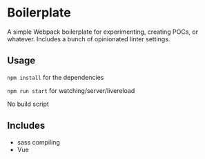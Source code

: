 # Boilerplate

A simple Webpack boilerplate for experimenting, creating POCs, or whatever.
Includes a bunch of opinionated linter settings.

## Usage
`npm install` for the dependencies

`npm run start` for watching/server/livereload

No build script

## Includes
* sass compiling
* Vue
